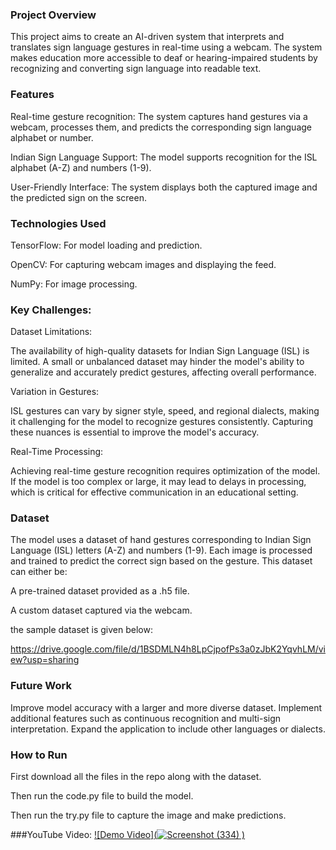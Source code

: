 ### Project Overview

This project aims to create an AI-driven system that interprets and translates sign language gestures in real-time using a webcam. The system makes education more accessible to deaf or hearing-impaired students by recognizing and converting sign language into readable text.

### Features

Real-time gesture recognition: The system captures hand gestures via a webcam, processes them, and predicts the corresponding sign language alphabet or number.

Indian Sign Language Support: The model supports recognition for the ISL alphabet (A-Z) and numbers (1-9).

User-Friendly Interface: The system displays both the captured image and the predicted sign on the screen.

### Technologies Used
TensorFlow: For model loading and prediction.

OpenCV: For capturing webcam images and displaying the feed.

NumPy: For image processing.

### Key Challenges:

Dataset Limitations:

The availability of high-quality datasets for Indian Sign Language (ISL) is limited. A small or unbalanced dataset may hinder the model's ability to generalize and accurately predict gestures, affecting overall performance.

Variation in Gestures:

ISL gestures can vary by signer style, speed, and regional dialects, making it challenging for the model to recognize gestures consistently. Capturing these nuances is essential to improve the model's accuracy.

Real-Time Processing:

Achieving real-time gesture recognition requires optimization of the model. If the model is too complex or large, it may lead to delays in processing, which is critical for effective communication in an educational setting.

### Dataset
The model uses a dataset of hand gestures corresponding to Indian Sign Language (ISL) letters (A-Z) and numbers (1-9). Each image is processed and trained to predict the correct sign based on the gesture. This dataset can either be:

A pre-trained dataset provided as a .h5 file.

A custom dataset captured via the webcam.

the sample dataset is given below:

https://drive.google.com/file/d/1BSDMLN4h8LpCjpofPs3a0zJbK2YqvhLM/view?usp=sharing

### Future Work
Improve model accuracy with a larger and more diverse dataset.
Implement additional features such as continuous recognition and multi-sign interpretation.
Expand the application to include other languages or dialects.

### How to Run
First download all the files in the repo along with the dataset.

Then run the code.py file to build the model.

Then run the try.py file to capture the image and make predictions.


###YouTube Video:
[![Demo Video](![![Screenshot (334)](https://github.com/user-attachments/assets/722482c4-8600-4b35-be06-32dfd0866dae)
]()
)]([https://www.youtube.com/watch?v=YOUTUBE_VIDEO_ID_HERE](https://www.youtube.com/watch?v=X3XGqkYtL4o&ab_channel=DhruvSompura))

